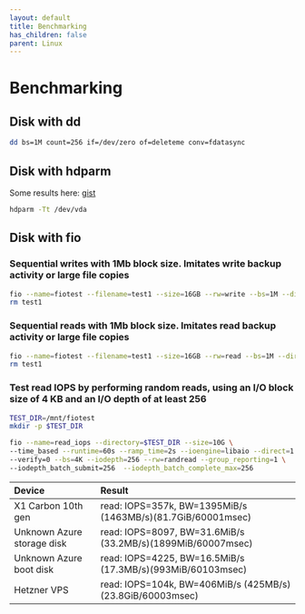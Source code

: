 ```yaml
---
layout: default
title: Benchmarking
has_children: false
parent: Linux
---
```


# Benchmarking

## Disk with dd

```bash
dd bs=1M count=256 if=/dev/zero of=deleteme conv=fdatasync
```

## Disk with hdparm

Some results here: [gist](https://gist.github.com/AikedeJongste/f1e4fbf0ad532833a81878e6af995b02)

```bash
hdparm -Tt /dev/vda
```

## Disk with fio

### Sequential writes with 1Mb block size. Imitates write backup activity or large file copies

```bash
fio --name=fiotest --filename=test1 --size=16GB --rw=write --bs=1M --direct=1 --numjobs=8 --ioengine=libaio --iodepth=8 --group_reporting --runtime=60 --startdelay=60
rm test1
```

### Sequential reads with 1Mb block size. Imitates read backup activity or large file copies

```bash
fio --name=fiotest --filename=test1 --size=16GB --rw=read --bs=1M --direct=1 --numjobs=8 --ioengine=libaio --iodepth=8 --group_reporting --runtime=60 --startdelay=60
rm test1
```

### Test read IOPS by performing random reads, using an I/O block size of 4 KB and an I/O depth of at least 256

```bash
TEST_DIR=/mnt/fiotest
mkdir -p $TEST_DIR

fio --name=read_iops --directory=$TEST_DIR --size=10G \
--time_based --runtime=60s --ramp_time=2s --ioengine=libaio --direct=1 \
--verify=0 --bs=4K --iodepth=256 --rw=randread --group_reporting=1 \
--iodepth_batch_submit=256  --iodepth_batch_complete_max=256
```

|  Device | Result |
|:-------------|:------------------|
| X1 Carbon 10th gen | read: IOPS=357k, BW=1395MiB/s (1463MB/s)(81.7GiB/60001msec) |
| Unknown Azure storage disk | read: IOPS=8097, BW=31.6MiB/s (33.2MB/s)(1899MiB/60007msec) |
| Unknown Azure boot disk | read: IOPS=4225, BW=16.5MiB/s (17.3MB/s)(993MiB/60103msec) |
| Hetzner VPS | read: IOPS=104k, BW=406MiB/s (425MB/s)(23.8GiB/60003msec) |
